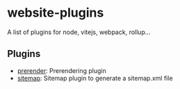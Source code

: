 # website-plugins

A list of plugins for node, vitejs, webpack, rollup...

## Plugins

- [prerender](./plugins/prerender/README.md): Prerendering plugin
- [sitemap](./plugins/sitemap/README.md): Sitemap plugin to generate a sitemap.xml file
